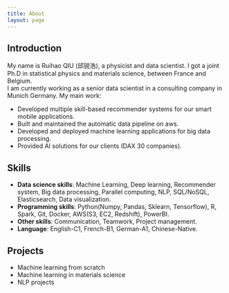 ```yaml
---
title: About
layout: page
---
```


<h2>Introduction</h2>

My name is Ruihao QIU (邱锐浩), a physicist and data scientist.
I got a joint Ph.D in statistical physics and materials science, between France and Belgium.  
I am currently working as a senior data scientist in a consulting company in Munich Germany. My main work:

- Developed multiple skill-based recommender systems for our smart mobile applications.
- Built and maintained the automatic data pipeline on aws.
- Developed and deployed machine learning applications for big data processing.
- Provided AI solutions for our clients (DAX 30 companies).

<h2>Skills</h2>

- **Data science skills**: Machine Learning, Deep learning, Recommender system, Big data processing, Parallel computing, NLP, SQL/NoSQL, Elasticsearch, Data visualization.
- **Programming skills**: Python(Numpy, Pandas, Sklearn, Tensorflow), R, Spark, Git, Docker, AWS(S3, EC2, Redshift), PowerBI.
- **Other skills**: Communication, Teamwork, Project management.
- **Language**: English-C1, French-B1, German-A1, Chinese-Native.

<h2>Projects</h2>

- Machine learning from scratch
- Machine learning in materials science
- NLP projects
